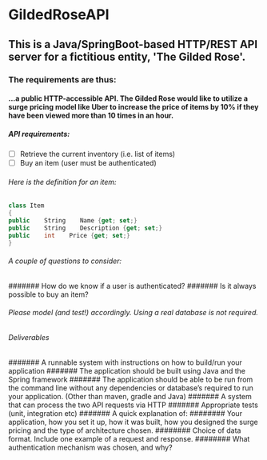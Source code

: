 # GildedRoseAPI

## This is a Java/SpringBoot-based HTTP/REST API server for a fictitious entity, 'The Gilded Rose'.

### The requirements are thus:

#### ...a public HTTP-accessible API. The Gilded Rose would like to utilize a surge pricing model like Uber to increase the price of items by 10% if they have been viewed more than 10 times in an hour.

##### API requirements:
- [ ] Retrieve the current inventory (i.e. list of items)
- [ ] Buy an item (user must be authenticated) 

###### Here is the definition for an item:
```C#
class Item 
{ 
public    String    Name {get; set;} 
public    String    Description {get; set;} 
public    int    Price {get; set;} 
}
```

###### A couple of questions to consider: 
####### How do we know if a user is authenticated? 
####### Is it always possible to buy an item? 

###### Please model (and test!) accordingly. Using a real database is not required. 
###### Deliverables 
####### A runnable system with instructions on how to build/run your application
####### The application should be built using Java and the Spring framework
####### The application should be able to be run from the command line without any dependencies or database’s required to run your application.  (Other than maven, gradle and Java)
####### A system that can process the two API requests via HTTP 
####### Appropriate tests (unit, integration etc) 
####### A quick explanation of: 
######## Your application, how you set it up, how it was built, how you designed the surge pricing and the type of architecture chosen.
######## Choice of data format. Include one example of a request and response. 
######## What authentication mechanism was chosen, and why?

